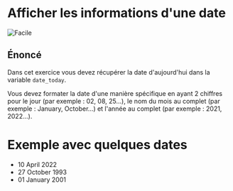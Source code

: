 # Afficher les informations d'une date

![Facile](https://img.shields.io/badge/-Facile-success)

## Énoncé

Dans cet exercice vous devez récupérer la date d'aujourd'hui dans la variable `date_today`.

Vous devez formater la date d'une manière spécifique en ayant 2 chiffres pour le jour (par exemple : 02, 08, 25...), le nom du mois au complet (par exemple : January, October...) et l'année au complet (par exemple : 2021, 2022...).

# Exemple avec quelques dates

- 10 April 2022
- 27 October 1993
- 01 January 2001